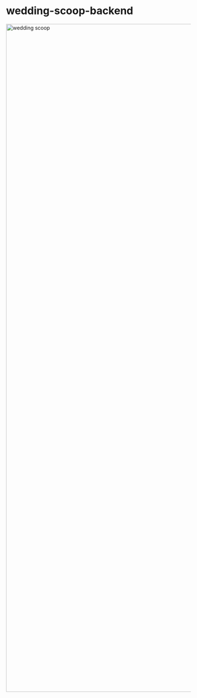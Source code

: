 # wedding-scoop-backend
<img width="2440" height="1822" alt="wedding scoop" src="https://github.com/user-attachments/assets/144884ce-3ae5-48c4-b20d-be41075ffc13" />
